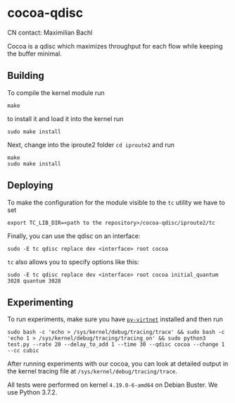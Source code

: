 # cocoa-qdisc
CN contact: Maximilian Bachl

Cocoa is a qdisc which maximizes throughput for each flow while keeping the buffer minimal.
## Building
To compile the kernel module run 

    make

to install it and load it into the kernel run

    sudo make install
    
Next, change into the iproute2 folder ```cd iproute2``` and run

    make
    sudo make install

## Deploying
To make the configuration for the module visible to the ```tc``` utility we have to set

    export TC_LIB_DIR=<path to the repository>/cocoa-qdisc/iproute2/tc

Finally, you can use the qdisc on an interface: 

    sudo -E tc qdisc replace dev <interface> root cocoa
    
```tc``` also allows you to specify options like this: 

    sudo -E tc qdisc replace dev <interface> root cocoa initial_quantum 3028 quantum 3028
    
## Experimenting
To run experiments, make sure you have [```py-virtnet```](https://github.com/CN-TU/py-virtnet) installed and then run

    sudo bash -c 'echo > /sys/kernel/debug/tracing/trace' && sudo bash -c 'echo 1 > /sys/kernel/debug/tracing/tracing_on' && sudo python3 test.py --rate 20 --delay_to_add 1 --time 30 --qdisc cocoa --change 1 --cc cubic
    
After running experiments with our cocoa, you can look at detailed output in the kernel tracing file at ```/sys/kernel/debug/tracing/trace```.

All tests were performed on kernel ```4.19.0-6-amd64``` on Debian Buster. We use Python 3.7.2.
